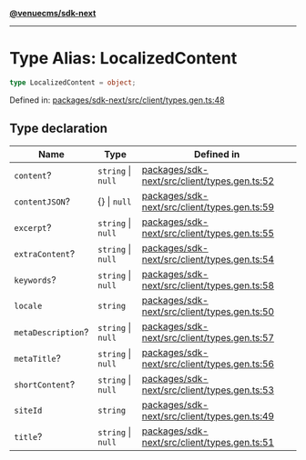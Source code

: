 [**@venuecms/sdk-next**](../Index.md)

***

# Type Alias: LocalizedContent

```ts
type LocalizedContent = object;
```

Defined in: [packages/sdk-next/src/client/types.gen.ts:48](https://github.com/venuecms/sdk/blob/93f6bf3ae5c71ab7e4dd72baca4ddff927ddbc9f/packages/sdk-next/src/client/types.gen.ts#L48)

## Type declaration

| Name | Type | Defined in |
| ------ | ------ | ------ |
| <a id="content"></a> `content`? | `string` \| `null` | [packages/sdk-next/src/client/types.gen.ts:52](https://github.com/venuecms/sdk/blob/93f6bf3ae5c71ab7e4dd72baca4ddff927ddbc9f/packages/sdk-next/src/client/types.gen.ts#L52) |
| <a id="contentjson"></a> `contentJSON`? | \{\} \| `null` | [packages/sdk-next/src/client/types.gen.ts:59](https://github.com/venuecms/sdk/blob/93f6bf3ae5c71ab7e4dd72baca4ddff927ddbc9f/packages/sdk-next/src/client/types.gen.ts#L59) |
| <a id="excerpt"></a> `excerpt`? | `string` \| `null` | [packages/sdk-next/src/client/types.gen.ts:55](https://github.com/venuecms/sdk/blob/93f6bf3ae5c71ab7e4dd72baca4ddff927ddbc9f/packages/sdk-next/src/client/types.gen.ts#L55) |
| <a id="extracontent"></a> `extraContent`? | `string` \| `null` | [packages/sdk-next/src/client/types.gen.ts:54](https://github.com/venuecms/sdk/blob/93f6bf3ae5c71ab7e4dd72baca4ddff927ddbc9f/packages/sdk-next/src/client/types.gen.ts#L54) |
| <a id="keywords"></a> `keywords`? | `string` \| `null` | [packages/sdk-next/src/client/types.gen.ts:58](https://github.com/venuecms/sdk/blob/93f6bf3ae5c71ab7e4dd72baca4ddff927ddbc9f/packages/sdk-next/src/client/types.gen.ts#L58) |
| <a id="locale"></a> `locale` | `string` | [packages/sdk-next/src/client/types.gen.ts:50](https://github.com/venuecms/sdk/blob/93f6bf3ae5c71ab7e4dd72baca4ddff927ddbc9f/packages/sdk-next/src/client/types.gen.ts#L50) |
| <a id="metadescription"></a> `metaDescription`? | `string` \| `null` | [packages/sdk-next/src/client/types.gen.ts:57](https://github.com/venuecms/sdk/blob/93f6bf3ae5c71ab7e4dd72baca4ddff927ddbc9f/packages/sdk-next/src/client/types.gen.ts#L57) |
| <a id="metatitle"></a> `metaTitle`? | `string` \| `null` | [packages/sdk-next/src/client/types.gen.ts:56](https://github.com/venuecms/sdk/blob/93f6bf3ae5c71ab7e4dd72baca4ddff927ddbc9f/packages/sdk-next/src/client/types.gen.ts#L56) |
| <a id="shortcontent"></a> `shortContent`? | `string` \| `null` | [packages/sdk-next/src/client/types.gen.ts:53](https://github.com/venuecms/sdk/blob/93f6bf3ae5c71ab7e4dd72baca4ddff927ddbc9f/packages/sdk-next/src/client/types.gen.ts#L53) |
| <a id="siteid"></a> `siteId` | `string` | [packages/sdk-next/src/client/types.gen.ts:49](https://github.com/venuecms/sdk/blob/93f6bf3ae5c71ab7e4dd72baca4ddff927ddbc9f/packages/sdk-next/src/client/types.gen.ts#L49) |
| <a id="title"></a> `title`? | `string` \| `null` | [packages/sdk-next/src/client/types.gen.ts:51](https://github.com/venuecms/sdk/blob/93f6bf3ae5c71ab7e4dd72baca4ddff927ddbc9f/packages/sdk-next/src/client/types.gen.ts#L51) |
